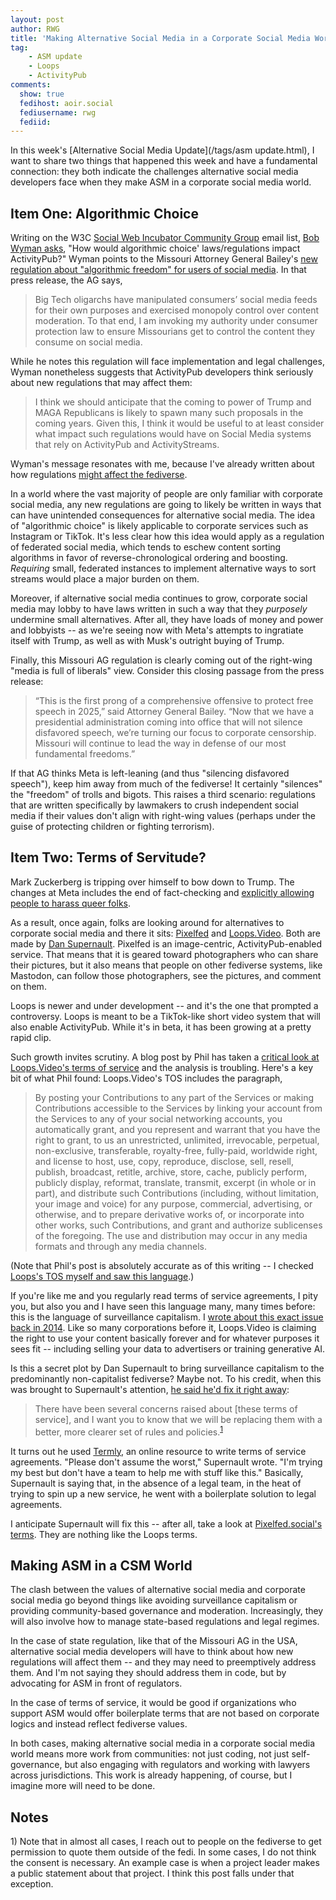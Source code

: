 ```yaml
---
layout: post
author: RWG
title: 'Making Alternative Social Media in a Corporate Social Media World'
tag:
    - ASM update
    - Loops
    - ActivityPub
comments: 
  show: true
  fedihost: aoir.social
  fediusername: rwg
  fediid:
---
```

In this week's [Alternative Social Media Update](/tags/asm update.html), I want to share two things that happened this week and have a fundamental connection: they both indicate the challenges alternative social media developers face when they make ASM in a corporate social media world.

<!-- more -->
## Item One: Algorithmic Choice

Writing on the W3C [Social Web Incubator Community Group](https://www.w3.org/community/socialcg/) email list, [Bob Wyman asks](https://lists.w3.org/Archives/Public/public-swicg/2025Jan/0016.html), "How would algorithmic choice' laws/regulations impact ActivityPub?" Wyman points to the Missouri Attorney General Bailey's [new regulation about "algorithmic freedom" for users of social media](https://ago.mo.gov/attorney-general-bailey-promulgates-regulation-securing-algorithmic-freedom-for-social-media-users/). In that press release, the AG says,

>Big Tech oligarchs have manipulated consumers’ social media feeds for their own purposes and exercised monopoly control over content moderation. To that end, I am invoking my authority under consumer protection law to ensure Missourians get to control the content they consume on social media.

While he notes this regulation will face implementation and legal challenges, Wyman nonetheless suggests that ActivityPub developers think seriously about new regulations that may affect them:

> I think we should anticipate that the coming
to power of Trump and MAGA Republicans is likely to spawn many such
proposals in the coming years. Given this, I think it would be useful to at
least consider what impact such regulations would have on Social Media
systems that rely on ActivityPub and ActivityStreams.

Wyman's message resonates with me, because I've already written about how regulations [might affect the fediverse](/2024/04/10/Online-Harms-Act.html). 

In a world where the vast majority of people are only familiar with corporate social media, any new regulations are going to likely be written in ways that can have unintended consequences for alternative social media. The idea of "algorithmic choice" is likely applicable to corporate services such as Instagram or TikTok. It's less clear how this idea would apply as a regulation of federated social media, which tends to eschew content sorting algorithms in favor of reverse-chronological ordering and boosting. _Requiring_ small, federated instances to implement alternative ways to sort streams would place a major burden on them.

Moreover, if alternative social media continues to grow, corporate social media may lobby to have laws written in such a way that they _purposely_ undermine small alternatives. After all, they have loads of money and power and lobbyists -- as we're seeing now with Meta's attempts to ingratiate itself with Trump, as well as with Musk's outright buying of Trump.

Finally, this Missouri AG regulation is clearly coming out of the right-wing "media is full of liberals" view. Consider this closing passage from the press release:

>“This is the first prong of a comprehensive offensive to protect free speech in 2025,” said Attorney General Bailey. “Now that we have a presidential administration coming into office that will not silence disfavored speech, we’re turning our focus to corporate censorship. Missouri will continue to lead the way in defense of our most fundamental freedoms.”

If that AG thinks Meta is left-leaning (and thus "silencing disfavored speech"), keep him away from much of the fediverse! It certainly "silences" the "freedom" of trolls and bigots. This raises a third scenario: regulations that are written specifically by lawmakers to crush independent social media if their values don't align with right-wing values (perhaps under the guise of protecting children or fighting terrorism).

## Item Two: Terms of Servitude?
Mark Zuckerberg is tripping over himself to bow down to Trump. The changes at Meta includes the end of fact-checking and [explicitly allowing people to harass queer folks](https://www.404media.co/its-total-chaos-internally-at-meta-right-now-employees-protest-zuckerbergs-anti-lgbtq-changes/). 

As a result, once again, folks are looking around for alternatives to corporate social media and there it sits: [Pixelfed](https://loops.video/) and [Loops.Video](https://loops.video/). Both are made by [Dan Supernault](https://dansup.com/). Pixelfed is an image-centric, ActivityPub-enabled service. That means that it is geared toward photographers who can share their pictures, but it also means that people on other fediverse systems, like Mastodon, can follow those photographers, see the pictures, and comment on them.

Loops is newer and under development -- and it's the one that prompted a controversy. Loops is meant to be a TikTok-like short video system that will also enable ActivityPub. While it's in beta, it has been growing at a pretty rapid clip.

Such growth invites scrutiny. A blog post by Phil has taken a [critical look at Loops.Video's terms of service](https://bajsicki.com/blog/loops-video-terms/) and the analysis is troubling. Here's a key bit of what Phil found: Loops.Video's TOS includes the paragraph,

> By posting your Contributions to any part of the Services or making Contributions accessible to the Services by linking your account from the Services to any of your social networking accounts, you automatically grant, and you represent and warrant that you have the right to grant, to us an unrestricted, unlimited, irrevocable, perpetual, non-exclusive, transferable, royalty-free, fully-paid, worldwide right, and license to host, use, copy, reproduce, disclose, sell, resell, publish, broadcast, retitle, archive, store, cache, publicly perform, publicly display, reformat, translate, transmit, excerpt (in whole or in part), and distribute such Contributions (including, without limitation, your image and voice) for any purpose, commercial, advertising, or otherwise, and to prepare derivative works of, or incorporate into other works, such Contributions, and grant and authorize sublicenses of the foregoing. The use and distribution may occur in any media formats and through any media channels.

(Note that Phil's post is absolutely accurate as of this writing -- I checked [Loops's TOS myself and saw this language](https://loops.video/legal/terms-of-service).)

If you're like me and you regularly read terms of service agreements, I pity you, but also you and I have seen this language many, many times before: this is the language of surveillance capitalism. I [wrote about this exact issue back in 2014](https://search.worldcat.org/title/882779130). Like so many corporations before it, Loops.Video is claiming the right to use your content basically forever and for whatever purposes it sees fit -- including selling your data to advertisers or training generative AI.

Is this a secret plot by Dan Supernault to bring surveillance capitalism to the predominantly non-capitalist fediverse? Maybe not. To his credit, when this was brought to Supernault's attention, [he said he'd fix it right away](https://mastodon.social/@dansup/113848396412970536):

> There have been several concerns raised about [these terms of service], and I want you to know that we will be replacing them with a better, more clearer set of rules and policies.<sup><a href="#note1">1</a></sup>

It turns out he used [Termly](https://termly.io/), an online resource to write terms of service agreements. "Please don't assume the worst," Supernault wrote. "I'm trying my best but don't have a team to help me with stuff like this." Basically, Supernault is saying that, in the absence of a legal team, in the heat of trying to spin up a new service, he went with a boilerplate solution to legal agreements. 

I anticipate Supernault will fix this -- after all, take a look at [Pixelfed.social's terms](https://pixelfed.social/site/terms). They are nothing like the Loops terms.

## Making ASM in a CSM World
The clash between the values of alternative social media and corporate social media go beyond things like avoiding surveillance capitalism or providing community-based governance and moderation. Increasingly, they will also involve how to manage state-based regulations and legal regimes. 

In the case of state regulation, like that of the Missouri AG in the USA, alternative social media developers will have to think about how new regulations will affect them -- and they may need to preemptively address them. And I'm not saying they should address them in code, but by advocating for ASM in front of regulators. 

In the case of terms of service, it would be good if organizations who support ASM would offer boilerplate terms that are not based on corporate logics and instead reflect fediverse values.

In both cases, making alternative social media in a corporate social media world means more work from communities: not just coding, not just self-governance, but also engaging with regulators and working with lawyers across jurisdictions. This work is already happening, of course, but I imagine more will need to be done.

## Notes
<p id="note1">1) Note that in almost all cases, I reach out to people on the fediverse to get permission to quote them outside of the fedi. In some cases, I do not think the consent is necessary. An example case is when a project leader makes a public statement about that project. I think this post falls under that exception.</p>
